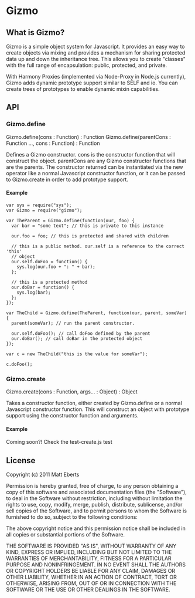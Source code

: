 Gizmo
=====

What is Gizmo?
--------------

Gizmo is a simple object system for Javascript. It provides an easy way to
create objects via mixing and provides a mechanism for sharing protected data
up and down the inheritance tree. This allows you to create "classes" with the
full range of encapsulation: public, protected, and private.

With Harmony Proxies (implemented via Node-Proxy in Node.js currently), Gizmo adds dynamic prototype support similar
to SELF and io. You can create trees of prototypes to enable dynamic mixin capabilities.

API
---

### Gizmo.define

Gizmo.define(cons : Function) : Function
Gizmo.define(parentCons : Function ..., cons : Function) : Function

Defines a Gizmo constructor. cons is the constructor function that will
construct the object. parentCons are any Gizmo constructor functions that
are the parents. The constructor returned can be instantiated via the new operator like a normal Javascript constructor
function, or it can be passed to Gizmo.create in order to add prototype support.

#### Example

    var sys = require("sys");
    var Gizmo = require("gizmo");

    var TheParent = Gizmo.define(function(our, foo) {
      var bar = "some text"; // this is private to this instance

      our.foo = foo; // this is protected and shared with children

      // this is a public method. our.self is a reference to the correct 'this'
      // object
      our.self.doFoo = function() {
        sys.log(our.foo + ": " + bar);
      };

      // this is a protected method
      our.doBar = function() {
        sys.log(bar);
      };
    });

    var TheChild = Gizmo.define(TheParent, function(our, parent, someVar) {
      parent(someVar); // run the parent constructor.

      our.self.doFoo(); // call doFoo defined by the parent
      our.doBar(); // call doBar in the protected object
    });

    var c = new TheChild("this is the value for someVar");

    c.doFoo();

### Gizmo.create

Gizmo.create(cons : Function, args... : Object) : Object

Takes a constructor function, either created by Gizmo.define or a normal Javascript constructor function. This will
construct an object with prototype support using the constructor function and arguments.

#### Example

Coming soon?! Check the test-create.js test

License
-------

Copyright (c) 2011 Matt Eberts

Permission is hereby granted, free of charge, to any person obtaining a copy
of this software and associated documentation files (the "Software"), to deal
in the Software without restriction, including without limitation the rights
to use, copy, modify, merge, publish, distribute, sublicense, and/or sell
copies of the Software, and to permit persons to whom the Software is
furnished to do so, subject to the following conditions:

The above copyright notice and this permission notice shall be included in
all copies or substantial portions of the Software.

THE SOFTWARE IS PROVIDED "AS IS", WITHOUT WARRANTY OF ANY KIND, EXPRESS OR
IMPLIED, INCLUDING BUT NOT LIMITED TO THE WARRANTIES OF MERCHANTABILITY,
FITNESS FOR A PARTICULAR PURPOSE AND NONINFRINGEMENT. IN NO EVENT SHALL THE
AUTHORS OR COPYRIGHT HOLDERS BE LIABLE FOR ANY CLAIM, DAMAGES OR OTHER
LIABILITY, WHETHER IN AN ACTION OF CONTRACT, TORT OR OTHERWISE, ARISING FROM,
OUT OF OR IN CONNECTION WITH THE SOFTWARE OR THE USE OR OTHER DEALINGS IN
THE SOFTWARE.
